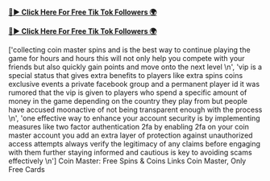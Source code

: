 

[**🔴► Click Here For Free Tik Tok Followers 🌍**](https://jimaddadel.github.io/Coin)

[**🔴► Click Here For Free Tik Tok Followers 🌍**](https://jimaddadel.github.io/Coin)

['collecting coin master spins and is the best way to continue playing the game for hours and hours this will not only help you compete with your friends but also quickly gain points and move onto the next level \n', 'vip is a special status that gives extra benefits to players like extra spins coins exclusive events a private facebook group and a permanent player id it was rumored that the vip is given to players who spend a specific amount of money in the game depending on the country they play from but people have accused moonactive of not being transparent enough with the process \n', 'one effective way to enhance your account security is by implementing measures like two factor authentication 2fa by enabling 2fa on your coin master account you add an extra layer of protection against unauthorized access attempts always verify the legitimacy of any claims before engaging with them further staying informed and cautious is key to avoiding scams effectively \n'] Coin Master: Free Spins & Coins Links Coin Master, Only Free Cards
